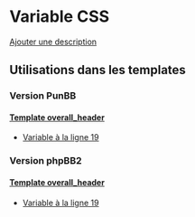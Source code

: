 # Variable CSS
[Ajouter une description](https://fa-tvars.appspot.com/var/CSS)

## Utilisations dans les templates

### Version PunBB

#### [Template overall_header](punbb/overall_header.md)
* [Variable &agrave; la ligne 19](../punbb/overall_header.tpl#L19)

### Version phpBB2

#### [Template overall_header](subsilver/overall_header.md)
* [Variable &agrave; la ligne 19](../subsilver/overall_header.tpl#L19)